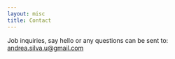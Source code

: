 ```yaml
---
layout: misc
title: Contact
---
```


Job inquiries, say hello or any questions can be sent to: 
andrea.silva.u@gmail.com
